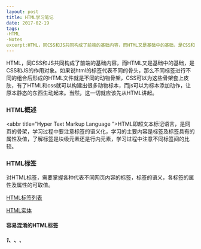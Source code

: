 ```yaml
---
layout: post
title: HTML学习笔记
date: 2017-02-19 
tags: 
-HTML
-Notes
excerpt:HTML，同CSS和JS共同构成了前端的基础内容，而HTML又是基础中的基础，是CSS和JS的作用对象。如果说html的标签代表不同的骨头，那么不同标签进行不同的组合后形成的HTML文件就是不同的动物骨架，CSS可以为这些骨架套上皮肤，有了HTML和css就可以构建出很多动物标本，而js可以为标本添加动作，让原本静态的东西生动起来。当然，这一切就应该先从HTML讲起。
---
```




HTML，同CSS和JS共同构成了前端的基础内容，而HTML又是基础中的基础，是CSS和JS的作用对象。如果说html的标签代表不同的骨头，那么不同标签进行不同的组合后形成的HTML文件就是不同的动物骨架，CSS可以为这些骨架套上皮肤，有了HTML和css就可以构建出很多动物标本，而js可以为标本添加动作，让原本静态的东西生动起来。当然，这一切就应该先从HTML讲起。

### HTML概述

<abbr title=“Hyper Text Markup Language ”>HTML</abbr>即超文本标记语言，是网页的骨架，学习过程中要注意标签的语义化，学习的主要内容是标签及标签具有的属性及值，了解标签是块级元素还是行内元素，学习过程中注意不同标签间的比较。

### HTML标签

对HTML标签，需要掌握各种代表不同网页内容的标签，标签的语义，各标签的属性及属性的可取值。

[HTML标签列表](http://www.w3school.com.cn/tags/html_ref_byfunc.asp)

[HTML实体](http://www.w3school.com.cn/tags/html_ref_entities.html)

#### 容易混淆的HTML标签

##### 1、<em>、<strong>、<big>



